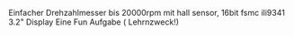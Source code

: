 Einfacher Drehzahlmesser bis 20000rpm mit hall sensor, 16bit fsmc ili9341 3.2" Display
Eine Fun Aufgabe ( Lehrnzweck!)
